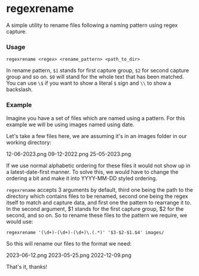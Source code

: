 # regexrename
A simple utility to rename files following a naming pattern using regex capture.

### Usage

`regexrename <regex> <rename_pattern> <path_to_dir>`

In rename pattern, `$1` stands for first capture group, `$2` for second capture group and so on. `$0` will stand for the whole text that has been matched. You can use `\$` if you want to show a literal `$` sign and `\\` to show a backslash.

### Example
Imagine you have a set of files which are named using a pattern. For this example we will be using images named using date.

Let's take a few files here, we are assuming it's in an images folder in our working directory:

12-06-2023.png
09-12-2022.png
25-05-2023.png

If we use normal alphabetic ordering for these files it would not show up in a latest-date-first manner. To solve this, we would have to change the ordering a bit and make it into YYYY-MM-DD styled ordering.

`regexrename` accepts 3 arguments by default, third one being the path to the directory which contains files to be renamed, second one being the regex itself to match and capture data, and first one the pattern to rearrange it to. In the second argument, $1 stands for the first capture group, $2 for the second, and so on. So to rename these files to the pattern we require, we would use:

`regexrename '(\d+)-(\d+)-(\d+)\.(.*)' '$3-$2-$1.$4' images/`

So this will rename our files to the format we need:

2023-06-12.png
2023-05-25.png
2022-12-09.png

That's it, thanks!
